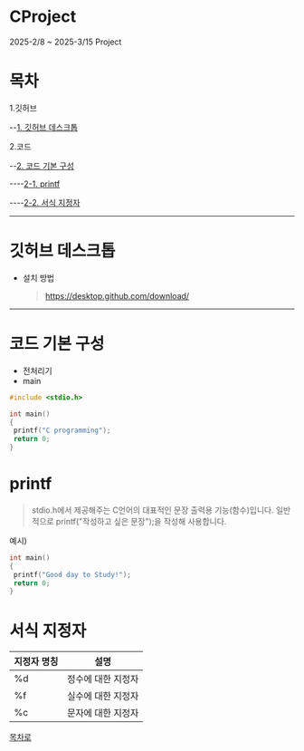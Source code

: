 # CProject
 2025-2/8 ~ 2025-3/15 Project

# 목차

1.깃허브

--[1. 깃허브 데스크톱](#깃허브-데스크톱)

2.코드

--[2. 코드 기본 구성](#코드-기본-구성)

----[2-1. printf](#printf)

----[2-2. 서식 지정자](#서식-지정자)
<hr/>

# 깃허브 데스크톱

+ 설치 방법
  > https://desktop.github.com/download/

<hr/>

# 코드 기본 구성
+ 전처리기
+ main

```c
#include <stdio.h>

int main()
{
 printf("C programming");
 return 0;
}
```
# printf
> stdio.h에서 제공해주는 C언어의 대표적인 문장 출력용 기능(함수)입니다.
> 일반적으로 printf("작성하고 싶은 문장");을 작성해 사용합니다.

예시)
```c
int main()
{
 printf("Good day to Study!");
 return 0;
}
```

# 서식 지정자
|지정자 명칭|설명|
|-----|-----|
|%d|정수에 대한 지정자|
|%f|실수에 대한 지정자|
|%c|문자에 대한 지정자|

[목차로](#목차)
